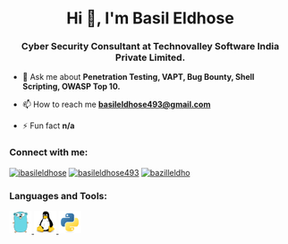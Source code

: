 <h1 align="center">Hi 👋, I'm Basil Eldhose</h1>
<h3 align="center">Cyber Security Consultant at Technovalley Software India Private Limited.</h3>

- 💬 Ask me about **Penetration Testing, VAPT, Bug Bounty, Shell Scripting, OWASP Top 10.**

- 📫 How to reach me **basileldhose493@gmail.com**

- ⚡ Fun fact **n/a**

<h3 align="left">Connect with me:</h3>
<p align="left">
<a href="https://twitter.com/ibasileldhose" target="blank"><img align="center" src="https://raw.githubusercontent.com/rahuldkjain/github-profile-readme-generator/master/src/images/icons/Social/twitter.svg" alt="ibasileldhose" height="30" width="40" /></a>
<a href="https://linkedin.com/in/basileldhose493" target="blank"><img align="center" src="https://raw.githubusercontent.com/rahuldkjain/github-profile-readme-generator/master/src/images/icons/Social/linked-in-alt.svg" alt="basileldhose493" height="30" width="40" /></a>
<a href="https://instagram.com/bazilleldho" target="blank"><img align="center" src="https://raw.githubusercontent.com/rahuldkjain/github-profile-readme-generator/master/src/images/icons/Social/instagram.svg" alt="bazilleldho" height="30" width="40" /></a>
</p>

<h3 align="left">Languages and Tools:</h3>
<p align="left"> <a href="https://golang.org" target="_blank" rel="noreferrer"> <img src="https://raw.githubusercontent.com/devicons/devicon/master/icons/go/go-original.svg" alt="go" width="40" height="40"/> </a> <a href="https://www.linux.org/" target="_blank" rel="noreferrer"> <img src="https://raw.githubusercontent.com/devicons/devicon/master/icons/linux/linux-original.svg" alt="linux" width="40" height="40"/> </a> <a href="https://www.python.org" target="_blank" rel="noreferrer"> <img src="https://raw.githubusercontent.com/devicons/devicon/master/icons/python/python-original.svg" alt="python" width="40" height="40"/> </a> </p>
